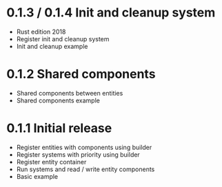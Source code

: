 # 0.1.3 / 0.1.4 Init and cleanup system

* Rust edition 2018
* Register init and cleanup system
* Init and cleanup example

# 0.1.2 Shared components

* Shared components between entities
* Shared components example

# 0.1.1 Initial release

* Register entities with components using builder
* Register systems with priority using builder
* Register entity container
* Run systems and read / write entity components
* Basic example